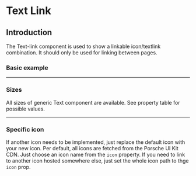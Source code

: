 # Text Link

## Introduction
The Text-link component is used to show a linkable icon/textlink combination. It should only be used for linking between pages.

### Basic example

<Playground :themeable="true">
  <template v-slot="slotProps">
    <p-text-link href="https://ui.porsche.com" :theme="slotProps.theme">Lorem ipsum dolor</p-text-link>
  </template>
</Playground>

---

### Sizes
All sizes of generic Text component are available. See property table for possible values.

<Playground :themeable="true" :childElementLayout="{spacing: 'block'}">
  <template v-slot="slotProps">
    <p-text-link href="https://ui.porsche.com" type="60" :theme="slotProps.theme">Lorem ipsum dolor</p-text-link>
    <p-text-link href="https://ui.porsche.com" type="60-thin" :theme="slotProps.theme">Lorem ipsum dolor</p-text-link>
  </template>
</Playground>

---

### Specific icon
If another icon needs to be implemented, just replace the default icon with your new icon. Per default, all icons are fetched from the Porsche UI Kit CDN. Just choose an icon name from the `icon` property.
If you need to link to another icon hosted somewhere else, just set the whole icon path to thge `icon` prop.

<Playground :themeable="true">
  <template v-slot="slotProps">
    <p-text-link href="https://ui.porsche.com" type="20" icon="arrow-left-hair" :theme="slotProps.theme">Lorem ipsum dolor If another icon needs to be implemented, just replace the default icon with your new icon. Per default, all icons are fetched from the Porsche UI Kit CDN. Just choose an icon name from the</p-text-link>
  </template>
</Playground>